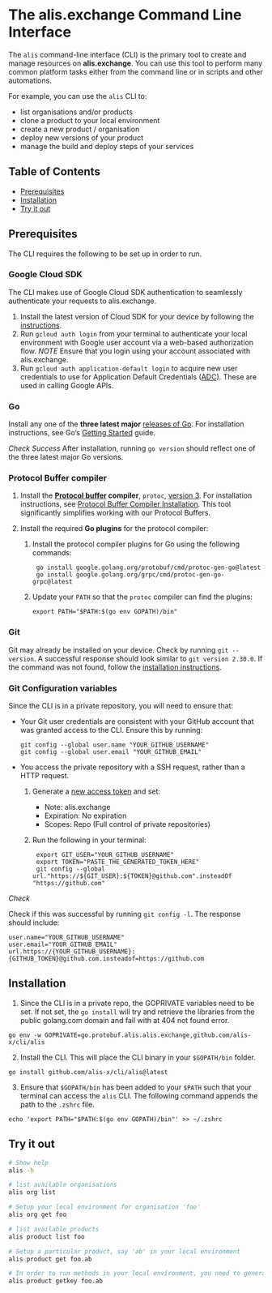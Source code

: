 # The alis.exchange Command Line Interface

The `alis` command-line interface (CLI) is the primary tool to create and manage resources on **alis.exchange**.  You can use this tool to perform many common platform tasks either from the command line or in scripts and other automations.

For example, you can use the `alis` CLI to:

* list organisations and/or products
* clone a product to your local environment 
* create a new product / organisation
* deploy new versions of your product
* manage the build and deploy steps of your services

## Table of Contents

- [Prerequisites](https://github.com/alis-exchange/cli/blob/main/README.md#prerequisites)
- [Installation](https://github.com/alis-exchange/cli/blob/main/README.md#installation)
- [Try it out](https://github.com/alis-exchange/cli/blob/main/README.md#try-it-out)

## Prerequisites

The CLI requires the following to be set up in order to run.

### Google Cloud SDK

The CLI makes use of Google Cloud SDK authentication to seamlessly authenticate your requests to alis.exchange.  

1. Install the latest version of Cloud SDK for your device by following the [instructions](https://cloud.google.com/sdk/docs/install).
2. Run `gcloud auth login` from your terminal to authenticate your local environment with Google user account via a web-based authorization flow.
    *NOTE* Ensure that you login using your account associated with alis.exchange.
3. Run `gcloud auth application-default login` to acquire new user credentials to use for Application Default Credentials ([ADC](https://developers.google.com/identity/protocols/application-default-credentials)). These are used in calling Google APIs.


### Go

Install any one of the **three latest major** [releases of Go](https://golang.org/doc/devel/release.html).  For installation instructions, see Go’s [Getting Started](https://golang.org/doc/install) guide.

_Check Success_
After installation, running `go version` should reflect one of the three latest major Go versions.

### Protocol Buffer compiler

1. Install the **[Protocol buffer](https://developers.google.com/protocol-buffers) compiler**, `protoc`, [version 3](https://developers.google.com/protocol-buffers/docs/proto3). For installation instructions, see [Protocol Buffer Compiler Installation](https://grpc.io/docs/protoc-installation/).  This tool significantly simplifies working with our Protocol Buffers.

2. Install the required **Go plugins** for the protocol compiler:

    1. Install the protocol compiler plugins for Go using the following commands:

            go install google.golang.org/protobuf/cmd/protoc-gen-go@latest
            go install google.golang.org/grpc/cmd/protoc-gen-go-grpc@latest

    2. Update your `PATH` so that the `protoc` compiler can find the plugins:

           export PATH="$PATH:$(go env GOPATH)/bin"
           
### Git

Git may already be installed on your device. Check by running `git --version`. A successful response should look similar to `git version 2.30.0`. If the command was not found, follow the [installation instructions](https://www.atlassian.com/git/tutorials/install-git).
           
### Git Configuration variables

Since the CLI is in a private repository, you will need to ensure that:

- Your Git user credentials are consistent with your GitHub account that was granted access to the CLI. Ensure this by running:
    ```
    git config --global user.name "YOUR_GITHUB_USERNAME"
    git config --global user.email "YOUR_GITHUB_EMAIL"
    ```
- You access the private repository with a SSH request, rather than a HTTP request. 
    1. Generate a [new access token](https://github.com/settings/tokens/new) and set:
        - Note: alis.exchange
        - Expiration: No expiration
        - Scopes: Repo (Full control of private repositories)
    2. Run the following in your terminal:
        
            export GIT_USER="YOUR_GITHUB_USERNAME"
            export TOKEN="PASTE_THE_GENERATED_TOKEN_HERE"
            git config --global url."https://${GIT_USER}:${TOKEN}@github.com".insteadOf "https://github.com"
        
_Check_

Check if this was successful by running `git config -l`. The response should include:

    
    user.name="YOUR_GITHUB_USERNAME"
    user.email="YOUR_GITHUB_EMAIL"
    url.https://{YOUR_GITHUB_USERNAME}:{GITHUB_TOKEN}@github.com.insteadof=https://github.com
    

## Installation

1. Since the CLI is in a private repo, the GOPRIVATE variables need to be set.  If not set, the `go install` will try and retrieve the libraries from the public golang.com domain and fail with at 404 not found error.

```
go env -w GOPRIVATE=go.protobuf.alis.alis.exchange,github.com/alis-x/cli/alis
```
2. Install the CLI. This will place the CLI binary in your `$GOPATH/bin` folder.

```
go install github.com/alis-x/cli/alis@latest
```
3. Ensure that `$GOPATH/bin` has been added to your `$PATH` such that your terminal can access the `alis` CLI. The following command appends the path to the `.zshrc` file.

```
echo 'export PATH="$PATH:$(go env GOPATH)/bin"' >> ~/.zshrc
```

## Try it out

```bash
# Show help 
alis -h

# list available organisations
alis org list

# Setup your local environment for organisation 'foo'
alis org get foo

# list available products
alis product list foo

# Setup a particular product, say 'ab' in your local environment
alis product get foo.ab

# In order to run methods in your local environment, you need to generate a key file
alis product getkey foo.ab
```
